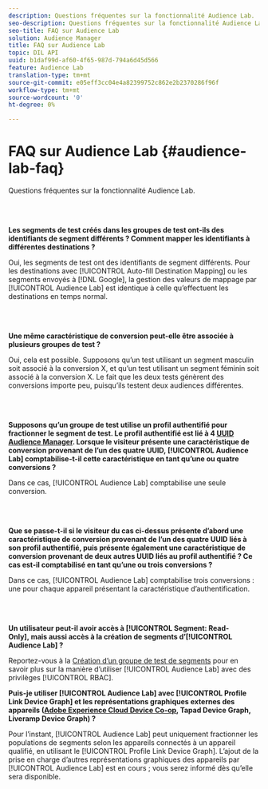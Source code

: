 ```yaml
---
description: Questions fréquentes sur la fonctionnalité Audience Lab.
seo-description: Questions fréquentes sur la fonctionnalité Audience Lab.
seo-title: FAQ sur Audience Lab
solution: Audience Manager
title: FAQ sur Audience Lab
topic: DIL API
uuid: b1daf99d-af60-4f65-987d-794a6d45d566
feature: Audience Lab
translation-type: tm+mt
source-git-commit: e05eff3cc04e4a82399752c862e2b2370286f96f
workflow-type: tm+mt
source-wordcount: '0'
ht-degree: 0%

---
```



# FAQ sur Audience Lab {#audience-lab-faq}

Questions fréquentes sur la fonctionnalité Audience Lab.

<!-- 

audience-lab-faq.xml

 -->

<br> 

**Les segments de test créés dans les groupes de test ont-ils des identifiants de segment différents ? Comment mapper les identifiants à différentes destinations ?**

Oui, les segments de test ont des identifiants de segment différents. Pour les destinations avec [!UICONTROL Auto-fill Destination Mapping] ou les segments envoyés à [!DNL Google], la gestion des valeurs de mappage par [!UICONTROL Audience Lab] est identique à celle qu’effectuent les destinations en temps normal.

<br> 

**Une même caractéristique de conversion peut-elle être associée à plusieurs groupes de test ?**

Oui, cela est possible. Supposons qu’un test utilisant un segment masculin soit associé à la conversion X, et qu’un test utilisant un segment féminin soit associé à la conversion X. Le fait que les deux tests génèrent des conversions importe peu, puisqu’ils testent deux audiences différentes.

<br> 

**Supposons qu’un groupe de test utilise un profil authentifié pour fractionner le segment de test. Le profil authentifié est lié à 4 [UUID Audience Manager](../reference/ids-in-aam.md). Lorsque le visiteur présente une caractéristique de conversion provenant de l’un des quatre UUID, [!UICONTROL Audience Lab] comptabilise-t-il cette caractéristique en tant qu’une ou quatre conversions ?**

Dans ce cas, [!UICONTROL Audience Lab] comptabilise une seule conversion.

<br> 

**Que se passe-t-il si le visiteur du cas ci-dessus présente d’abord une caractéristique de conversion provenant de l’un des quatre UUID liés à son profil authentifié, puis présente également une caractéristique de conversion provenant de deux autres UUID liés au profil authentifié ? Ce cas est-il comptabilisé en tant qu’une ou trois conversions ?**

Dans ce cas, [!UICONTROL Audience Lab] comptabilise trois conversions : une pour chaque appareil présentant la caractéristique d’authentification.

<br> 

**Un utilisateur peut-il avoir accès à [!UICONTROL Segment: Read-Only], mais aussi accès à la création de segments d’[!UICONTROL Audience Lab] ?**

Reportez-vous à la [Création d’un groupe de test de segments](../features/audience-lab/audience-lab-manage-test-groups.md#create-test-groups) pour en savoir plus sur la manière d’utiliser [!UICONTROL Audience Lab] avec des privilèges [!UICONTROL RBAC].

**Puis-je utiliser [!UICONTROL Audience Lab] avec [!UICONTROL Profile Link Device Graph] et les représentations graphiques externes des appareils ([Adobe Experience Cloud Device Co-op](https://docs.adobe.com/content/help/fr-FR/device-co-op/using/home.html), Tapad Device Graph, Liveramp Device Graph) ?**

Pour l’instant, [!UICONTROL Audience Lab] peut uniquement fractionner les populations de segments selon les appareils connectés à un appareil qualifié, en utilisant le [!UICONTROL Profile Link Device Graph]. L’ajout de la prise en charge d’autres représentations graphiques des appareils par [!UICONTROL Audience Lab] est en cours ; vous serez informé dès qu’elle sera disponible.
